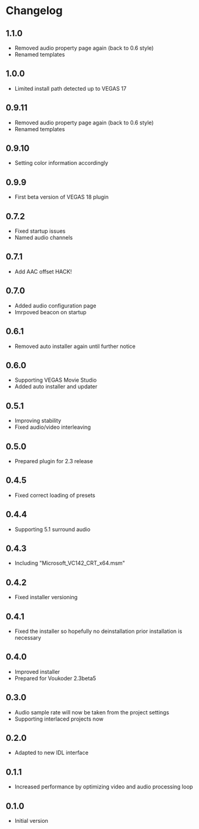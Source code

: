 # Changelog
## 1.1.0
- Removed audio property page again (back to 0.6 style)
- Renamed templates

## 1.0.0
- Limited install path detected up to VEGAS 17

## 0.9.11
- Removed audio property page again (back to 0.6 style)
- Renamed templates

## 0.9.10
- Setting color information accordingly

## 0.9.9
- First beta version of VEGAS 18 plugin

## 0.7.2
- Fixed startup issues
- Named audio channels

## 0.7.1
- Add AAC offset HACK!

## 0.7.0
- Added audio configuration page
- Imrpoved beacon on startup

## 0.6.1
- Removed auto installer again until further notice

## 0.6.0
- Supporting VEGAS Movie Studio
- Added auto installer and updater

## 0.5.1
- Improving stability
- Fixed audio/video interleaving

## 0.5.0
- Prepared plugin for 2.3 release

## 0.4.5
- Fixed correct loading of presets

## 0.4.4
- Supporting 5.1 surround audio

## 0.4.3
- Including "Microsoft_VC142_CRT_x64.msm"

## 0.4.2
- Fixed installer versioning

## 0.4.1
- Fixed the installer so hopefully no deinstallation prior installation is necessary

## 0.4.0
- Improved installer
- Prepared for Voukoder 2.3beta5

## 0.3.0
- Audio sample rate will now be taken from the project settings
- Supporting interlaced projects now

## 0.2.0
- Adapted to new IDL interface

## 0.1.1
- Increased performance by optimizing video and audio processing loop

## 0.1.0
- Initial version
